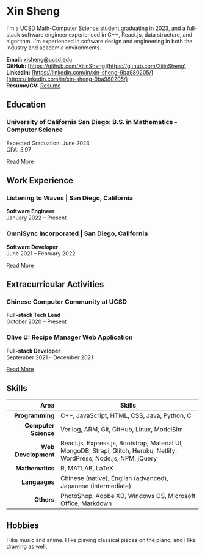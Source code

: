 # Xin Sheng
I'm a UCSD Math-Computer Science student graduating in 2023, and a full-stack software engineer experienced in C++, React.js, data structure, and algorithm. I'm experienced in software design and engineering in both the industry and academic environments.

**Email:** xisheng@ucsd.edu  
**GitHub:** [https://github.com/XiiinSheng](https://github.com/XiiinSheng)  
**LinkedIn:** [https://linkedin.com/in/xin-sheng-9ba980205/](https://linkedin.com/in/xin-sheng-9ba980205/)  
**Resume/CV:** <a href="Xin_Sheng_mathCS.pdf" target="_blank">Resume</a>

## Education
### University of California San Diego: B.S. in Mathematics - Computer Science
Expected Graduation: June 2023  
GPA: 3.97

[Read More](education.md)

## Work Experience
### Listening to Waves | San Diego, California 
**Software Engineer**  
January 2022 – Present

### OmniSync Incorporated | San Diego, California 
**Software Developer**  
June 2021 – February 2022

[Read More](workExperience.md)

## Extracurricular Activities
### Chinese Computer Community at UCSD 
**Full-stack Tech Lead**  
October 2020 – Present

### Olive U: Recipe Manager Web Application 
**Full-stack Developer**  
September 2021 – December 2021

[Read More](activities.md)

## Skills

|Area|Skills|
|---:|---|
|**Programming**|C++, JavaScript, HTML, CSS, Java, Python, C|
|**Computer Science**|Verilog, ARM, Git, GitHub, Linux, ModelSim|
|**Web Development**|React.js, Express.js, Bootstrap, Material UI, MongoDB, Strapi, Glitch, Heroku, Netlify, WordPress, Node.js, NPM, jQuery|
|**Mathematics**|R, MATLAB, LaTeX|
|**Languages**|Chinese (native), English (advanced), Japanese (intermediate)|
|**Others**|PhotoShop, Adobe XD, Windows OS, Microsoft Office, Markdown|


## Hobbies
I like music and anime. I like playing classical pieces on the piano, and I like drawing as well. 
